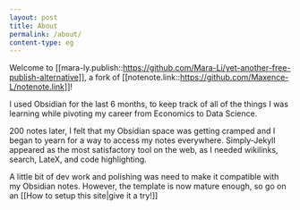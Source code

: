```yaml
---
layout: post
title: About
permalink: /about/
content-type: eg
---
```


Welcome to [[mara-ly.publish::https://github.com/Mara-Li/yet-another-free-publish-alternative]], a fork of [[notenote.link::https://github.com/Maxence-L/notenote.link]]!

I used Obsidian for the last 6 months, to keep track of all of the things I was learning while pivoting my career from Economics to Data Science.

200 notes later, I felt that my Obsidian space was getting cramped and I began to yearn for a way to access my notes everywhere. Simply-Jekyll appeared as the most satisfactory tool on the web, as I needed wikilinks, search, LateX, and code highlighting. 

A little bit of dev work and polishing was need to make it compatible with my Obsidian notes. However, the template is now mature enough, so go on an [[How to setup this site\|give it a try!]]
